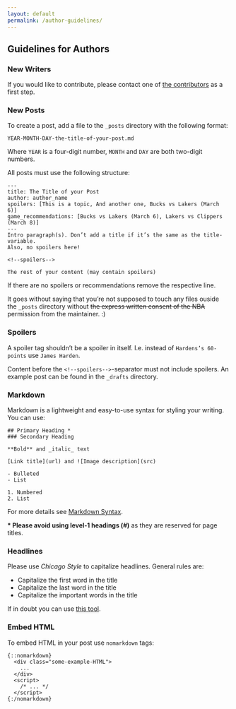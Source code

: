 ```yaml
---
layout: default
permalink: /author-guidelines/
---
```


## Guidelines for Authors

### New Writers

If you would like to contribute, please contact one of [the contributors](https://github.com/wikihoops/wh-weekly/graphs/contributors) as a first step.

### New Posts

To create a post, add a file to the `_posts` directory with the following format:

    YEAR-MONTH-DAY-the-title-of-your-post.md

Where `YEAR` is a four-digit number, `MONTH` and `DAY` are both two-digit numbers.

All posts must use the following structure: 

    ---
    title: The Title of your Post
    author: author_name
    spoilers: [This is a topic, And another one, Bucks vs Lakers (March 6)]
    game_recommendations: [Bucks vs Lakers (March 6), Lakers vs Clippers (March 8)]
    ---
    Intro paragraph(s). Don’t add a title if it’s the same as the title-variable.
    Also, no spoilers here!

    <!--spoilers-->

    The rest of your content (may contain spoilers)

If there are no spoilers or recommendations remove the respective line.

It goes without saying that you’re not supposed to touch any files ouside the `_posts` directory without ~~the express written consent of the NBA~~ permission from the maintainer. :)

### Spoilers

A spoiler tag shouldn’t be a spoiler in itself. I.e. instead of `Hardens’s 60-points` use `James Harden`.

Content before the `<!--spoilers-->`-separator must not include spoilers. An example post can be found in the `_drafts` directory.

### Markdown

Markdown is a lightweight and easy-to-use syntax for styling your writing. You can use:

    ## Primary Heading *
    ### Secondary Heading

    **Bold** and _italic_ text

    [Link title](url) and ![Image description](src)

    - Bulleted
    - List

    1. Numbered
    2. List

For more details see [Markdown Syntax](https://daringfireball.net/projects/markdown/syntax).

**\* Please avoid using level-1 headings (#)** as they are reserved for page titles.

### Headlines

Please use _Chicago Style_ to capitalize headlines. General rules are:

- Capitalize the first word in the title
- Capitalize the last word in the title
- Capitalize the important words in the title

If in doubt you can use [this tool](https://headlinecapitalization.com/).

### Embed HTML

To embed HTML in your post use `nomarkdown` tags:

    {::nomarkdown}
      <div class="some-example-HTML">
        ...
      </div>
      <script>
        /* ... */
      </script>
    {:/nomarkdown}